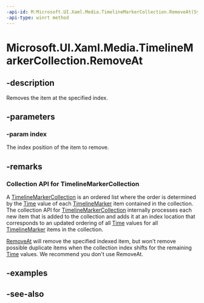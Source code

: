 ```yaml
---
-api-id: M:Microsoft.UI.Xaml.Media.TimelineMarkerCollection.RemoveAt(System.UInt32)
-api-type: winrt method
---
```


<!-- Method syntax
public void RemoveAt(System.UInt32 index)
-->

# Microsoft.UI.Xaml.Media.TimelineMarkerCollection.RemoveAt

## -description
Removes the item at the specified index.

## -parameters
### -param index
The index position of the item to remove.

## -remarks
### Collection API for **TimelineMarkerCollection**

A [TimelineMarkerCollection](timelinemarkercollection.md) is an ordered list where the order is determined by the [Time](timelinemarker_time.md) value of each [TimelineMarker](timelinemarker.md) item contained in the collection. The collection API for [TimelineMarkerCollection](timelinemarkercollection.md) internally processes each new item that is added to the collection and adds it at an index location that corresponds to an updated ordering of all [Time](timelinemarker_time.md) values for all [TimelineMarker](timelinemarker.md) items in the collection.

[RemoveAt](timelinemarkercollection_removeat_1.md) will remove the specified indexed item, but won't remove possible duplicate items when the collection index shifts for the remaining [Time](timelinemarker_time.md) values. We recommend you don't use RemoveAt.

## -examples

## -see-also
